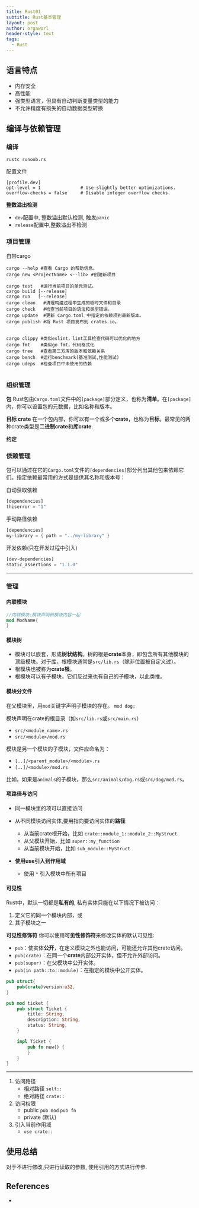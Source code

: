 ```yaml
---
title: Rust01
subtitle: Rust基本管理
layout: post
author: orgaworl
header-style: text
tags:
  - Rust
---
```

## 语言特点

- 内存安全
- 高性能
- 强类型语言，但具有自动判断变量类型的能力
- 不允许精度有损失的自动数据类型转换

## 编译与依赖管理
### 编译
```shell
rustc runoob.rs
```

配置文件
```
[profile.dev]
opt-level = 1               # Use slightly better optimizations.
overflow-checks = false     # Disable integer overflow checks.
```


**整数溢出检测**
- `dev`配置中, 整数溢出默认检测, 触发`panic`
- `release`配置中,整数溢出不检测

### 项目管理
自带cargo
```
cargo --help #查看 Cargo 的帮助信息。
cargo new <ProjectName> <--lib> #创建新项目

cargo test   #运行当前项目的单元测试。
cargo build [--release]
cargo run   [--release]
cargo clean   #清理构建过程中生成的临时文件和目录
cargo check   #检查当前项目的语法和类型错误。
cargo update  #更新 Cargo.toml 中指定的依赖项到最新版本。
cargo publish #将 Rust 项目发布到 crates.io。


cargo clippy #类似eslint，lint工具检查代码可以优化的地方
cargo fmt    #类似go fmt，代码格式化
cargo tree   #查看第三方库的版本和依赖关系
cargo bench  #运行benchmark(基准测试,性能测试)
cargo udeps  #检查项目中未使用的依赖


```

### 组织管理

**包**
Rust包由`Cargo.toml`文件中的`[package]`部分定义，也称为**清单**。在`[package]`内，你可以设置包的元数据，比如名称和版本。

**目标 crate**
在一个包内部，你可以有一个或多个**crate**，也称为**目标**。最常见的两种crate类型是**二进制crate**和**库crate**.


**约定**



### 依赖管理
包可以通过在它的`Cargo.toml`文件的`[dependencies]`部分列出其他包来依赖它们。指定依赖最常用的方式是提供其名称和版本号：

自动获取依赖
```rust
[dependencies] 
thiserror = "1"
```
手动路径依赖
```rust
[dependencies]
my-library = { path = "../my-library" }
```
开发依赖(只在开发过程中引入)
```rust
[dev-dependencies]
static_assertions = "1.1.0"
```

---
### 管理
#### 内联模块
```rust
//内联模块:模块声明和模块内容一起
mod ModName{
}
```

#### 模块树
- 模块可以嵌套，形成**树状结构**。树的根是**crate**本身，即包含所有其他模块的顶级模块。对于库，根模块通常是`src/lib.rs`（除非位置被自定义过）。
- 根模块也被称为**crate根**。
- 根模块可以有子模块，它们反过来也有自己的子模块，以此类推。

#### 模块分文件

在父模块里，用`mod`关键字声明子模块的存在。
`mod dog;`

模块声明在crate的根目录（如`src/lib.rs`或`src/main.rs`）
- `src/<module_name>.rs`
- `src/<module>/mod.rs`

模块是另一个模块的子模块，文件应命名为：
- `[..]/<parent_module>/<module>.rs`
- `[..]/<module>/mod.rs`


比如，如果是`animals`的子模块，那么`src/animals/dog.rs`或`src/dog/mod.rs`。

#### 项路径与访问
- 同一模块里的项可以直接访问

- 从不同模块访问实体,要用指向要访问实体的**路径**
	- 从当前crate根开始，比如 `crate::module_1::module_2::MyStruct`
	- 从父模块开始，比如 `super::my_function`
	- 从当前模块开始，比如 `sub_module::MyStruct`

- **使用use引入到作用域**
	- 使用 `*` 引入模块中所有项目

#### 可见性
Rust中，默认一切都是**私有的**, 私有实体只能在以下情况下被访问：
1. 定义它的同一个模块内部，或
2. 其子模块之一

**可见性修饰符**
你可以使用**可见性修饰符**来修改实体的默认可见性:
- `pub`：使实体**公开**，在定义模块之外也能访问，可能还允许其他crate访问。
- `pub(crate)`：在同一个**crate**内部公开实体，但不允许外部访问。
- `pub(super)`：在父模块中公开实体。
- `pub(in path::to::module)`：在指定的模块中公开实体。

```rust
pub struct{
	pub(crate)version:u32,
}

pub mod ticket {
    pub struct Ticket {
        title: String,
        description: String,
        status: String,
    }

    impl Ticket {
        pub fn new() {
        }
    }
}

```



---


1. 访问路径
	- 相对路径 `self::`
	- 绝对路径 `crate::`
2. 访问权限
	- public `pub mod` `pub fn`
	- private (默认)
3. 引入当前作用域
	- `use crate::`

## 使用总结
对于不进行修改,只进行读取的参数, 使用引用的方式进行传参.


## References
- 